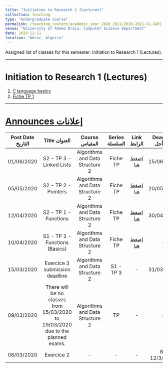```yaml
---
title: "Initiation to Research 1 (Lectures)"
collection: teaching
type: "Undergraduate course"
permalink: /teaching_content/academic_year_2020_2021/2020-2021-S1-IAR1
venue: "University of Ahmed Draia, Computer Science Department"
date: 2020-12-11
location: "Adrar, Algeria"
---
```


Assigned list of classes for this semester: Initiation to Research 1 (Lectures).

***

Initiation to Research 1 (Lectures) 
======


1. [C language basics](https://www.notion.so/1-C-language-basics-462f0979ef87411aaaed109c41be66a5)
2. [Fiche TP 1](https://www.notion.so/2-Fiche-TP01-d871907a5f5f4491a471468246b4f742)

***


[Announces إعلانات]()
======

|Post Date التاريخ| Title العنوان| Course المقياس| Series السلسلة| Link الرابط| Deadline آخر أجل|
|:----------------:|:---------------------:|:-----------------------:|:----------------------:|:--------------------:|:--------------:|
|01/06/2020|S2 - TP 3 - Linked Lists |Algorithms and Data Structure 2|Fiche TP| [إضغط هنا](/teaching_content/academic_year_2019_2020/2019-2020-2nd-semester-teaching)|15/06/2020|
|05/05/2020|S2 - TP 2 - Pointers |Algorithms and Data Structure 2|Fiche TP| [إضغط هنا](/teaching_content/academic_year_2019_2020/2019-2020-2nd-semester-teaching)|20/05/2020|
|12/04/2020|S2 - TP 1 - Functions|Algorithms and Data Structure 2|Fiche TP|[إضغط هنا](/teaching_content/academic_year_2019_2020/2019-2020-2nd-semester-teaching)|30/04/2020|
|10/04/2020|S1 - TP 3 - Functions (Basics)|Algorithms and Data Structure 2|Fiche TP|[إضغط هنا](/teaching_content/academic_year_2019_2020/2019-2020-2nd-semester-teaching)|-|
|15/03/2020|Exercice 3 submission deadline|Algorithms and Data Structure 2|S1 - TP 3| - |31/03/2020|
|09/03/2020|There will be no classes from 15/03/2020 to 19/03/2020 due to the planned exams.| Algorithms and Data Structure 2 | TP |-|-|
|08/03/2020|Exercice 2|-|-|-|8-12/3/2020|








